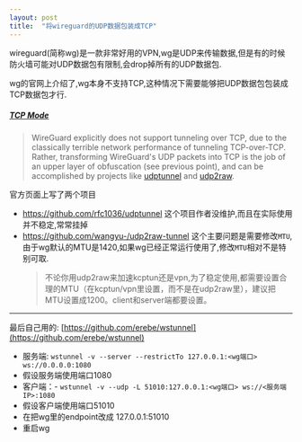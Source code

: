 ```yaml
---
layout: post
title:  "将wireguard的UDP数据包装成TCP"
---
```

wireguard(简称wg)是一款非常好用的VPN,wg是UDP来传输数据,但是有的时候防火墙可能对UDP数据包有限制,会drop掉所有的UDP数据包.


wg的官网上介绍了,wg本身不支持TCP,这种情况下需要能够把UDP数据包包装成TCP数据包才行.
##### [TCP Mode](https://www.wireguard.com/known-limitations/)

>WireGuard explicitly does not support tunneling over TCP, due to the classically terrible network performance of tunneling TCP-over-TCP. Rather, transforming WireGuard's UDP packets into TCP is the job of an upper layer of obfuscation (see previous point), and can be accomplished by projects like [udptunnel](https://github.com/rfc1036/udptunnel) and [udp2raw](https://github.com/wangyu-/udp2raw-tunnel).

官方页面上写了两个项目
- https://github.com/rfc1036/udptunnel
  这个项目作者没维护,而且在实际使用并不稳定,常常挂掉
- https://github.com/wangyu-/udp2raw-tunnel
  这个主要问题是需要修改`MTU`,由于wg默认的MTU是1420,如果wg已经正常运行使用了,修改`MTU`相对不是特别可取.
  > 不论你用udp2raw来加速kcptun还是vpn,为了稳定使用,都需要设置合理的MTU（在kcptun/vpn里设置，而不是在udp2raw里），建议把MTU设置成1200。client和server端都要设置。

---
最后自己用的:
[https://github.com/erebe/wstunnel](https://github.com/erebe/wstunnel)

-   服务端: `wstunnel -v --server --restrictTo 127.0.0.1:<wg端口> ws://0.0.0.0:1080`
  -   假设服务端使用端口1080
-   客户端：- `wstunnel -v --udp -L 51010:127.0.0.1:<wg端口> ws://<服务端IP>:1080`
  -   假设客户端使用端口51010
-   在把wg里的endpoint改成 127.0.0.1:51010
-   重启wg
